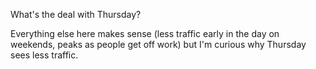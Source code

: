 What's the deal with Thursday? 

Everything else here makes sense (less traffic early in the day on weekends, peaks as people get off work) but I'm curious why Thursday sees less traffic.
